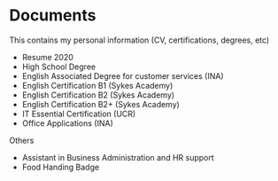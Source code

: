 # Documents

This contains my personal information (CV, certifications, degrees, etc)

- Resume 2020
- High School Degree
- English Associated Degree for customer services (INA)
- English Certification B1 (Sykes Academy)
- English Certification B2 (Sykes Academy)
- English Certification B2+ (Sykes Academy)
- IT Essential Certification (UCR)
- Office Applications (INA)

Others
- Assistant in Business Administration and HR support
- Food Handing Badge
